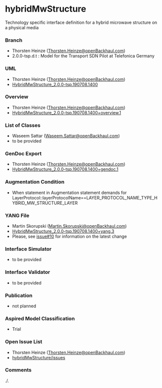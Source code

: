 # hybridMwStructure
Technology specific interface definition for a hybrid microwave structure on a physical media 

### Branch
- Thorsten Heinze (Thorsten.Heinze@openBackhaul.com)
- 2.0.0-tsp.d.t : Model for the Transport SDN Pilot at Telefonica Germany

### UML
- Thorsten Heinze (Thorsten.Heinze@openBackhaul.com)
- [HybridMwStructure_2.0.0-tsp.190708.1400](./HybridMwStructure_2.0.0-tsp.190708.1400.zip)

### Overview 
- Thorsten Heinze (Thorsten.Heinze@openBackhaul.com)
- [HybridMwStructure_2.0.0-tsp.190708.1400+overview.1](./HybridMwStructure_2.0.0-tsp.190708.1400+overview.1.png)

### List of Classes
- Waseem Sattar (Waseem.Sattar@openBackhaul.com)
- to be provided 

### GenDoc Export
- Thorsten Heinze (Thorsten.Heinze@openBackhaul.com)
- [HybridMwStructure_2.0.0-tsp.190708.1400+gendoc.1](./HybridMwStructure_2.0.0-tsp.190708.1400+gendoc.1.docx)

### Augmentation Condition
- When statement in Augmentation statement demands for LayerProtocol::layerProtocolName==LAYER_PROTOCOL_NAME_TYPE_HYBRID_MW_STRUCTURE_LAYER

### YANG File
- Martin Skorupski (Martin.Skorupski@openBackhaul.com)
- [HybridMwStructure_2.0.0-tsp.190708.1400+yang.3](./HybridMwStructure_2.0.0-tsp.190708.1400+yang.3.zip)
- Please, see [issue#10](../../issues/10) for information on the latest change

### Interface Simulator
- to be provided

### Interface Validator
- to be provided

### Publication
- not planned

### Aspired Model Classification
- Trial

### Open Issue List
- Thorsten Heinze (Thorsten.Heinze@openBackhaul.com)
- [hybridMwStructure/issues](../../issues)

### Comments
./.
